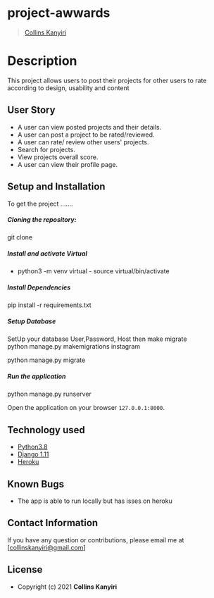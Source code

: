 # project-awwards

>[Collins Kanyiri](https://github.com/Collinskanyiri)  

  
# Description  
This project allows users to post their projects for other users to rate according to design, usability and content 



 
## User Story  
  
* A user can view posted projects and their details.  
* A user can post a project to be rated/reviewed. 
* A user can rate/ review other users' projects.  
* Search for projects.  
* View projects overall score.
* A user can view their profile page.  
  

  
## Setup and Installation  
To get the project .......  
  
##### Cloning the repository:  
 git clone 

##### Install and activate Virtual  
- python3 -m venv virtual - source virtual/bin/activate  
##### Install Dependencies  
 
 pip install -r requirements.txt 
 ##### Setup Database  
 
  SetUp your database User,Password, Host then make migrate  
python manage.py makemigrations instagram

 python manage.py migrate 
##### Run the application  

 python manage.py runserver 

Open the application on your browser `127.0.0.1:8000`.  
  
 
 
## Technology used  
  
* [Python3.8](https://www.python.org/)  
* [Django 1.11](https://docs.djangoproject.com/en/2.2/)  
* [Heroku](https://heroku.com)  
  
  
## Known Bugs  
* The app is able to run locally but has isses on heroku

  
## Contact Information   
If you have any question or contributions, please email me at [collinskanyiri@gmail.com]  
  
## License 
 
* Copyright (c) 2021 **Collins Kanyiri**
